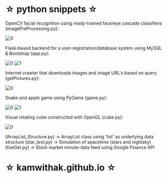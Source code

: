 # ☆ python snippets ☆ #

OpenCV facial recognition using ready-trained face/eye cascade classifiers (imagePreProcessing.py):

![0](https://i.imgur.com/5tjMmzg.jpg)

Flask-based backend for a user-registration/database system using MySQL & Bootstrap (app.py):

![0](https://i.imgur.com/8o5FVs7.png)
![1](https://i.imgur.com/Mth4Pg6.png)

Internet crawler that downloads images and image URL's based on query (getPictures.py):

![0](https://i.imgur.com/82h5D4c.jpg)

Snake and apple game using PyGame (game.py):

![0](https://i.imgur.com/D5cVBdA.png)
![1](https://i.imgur.com/gGZ9oHP.png)

Visual rotating cube constructed with OpenGL (cube.py):

![0](https://i.imgur.com/7GVD7i9.png)


(ArrayList_Structure.py) -> ArrayList class using 'list' as underlying data structure
(star_test.py) -> Simulation of spacetime (stars and nightsky)
(liveGet.py) -> Stock market minute-data feed using Google Finance API


# ☆ kamwithak.github.io ☆ #
